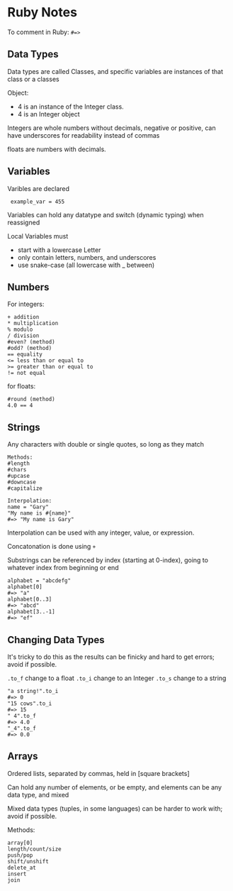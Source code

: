 # Ruby Notes

To comment in Ruby:
``` #=> ```

## Data Types

Data types are called Classes, and specific variables are instances of that class or a classes

 Object:
  - 4 is an instance of the Integer class.
  - 4 is an Integer object

Integers are whole numbers without decimals, negative or positive, can have underscores for readability instead of commas

floats are numbers with decimals.

## Variables

Varibles are declared 

``` example_var = 455```

Variables can hold any datatype and switch (dynamic typing) when reassigned

Local Variables must
 - start with a lowercase Letter
 - only contain letters, numbers, and underscores
 - use snake-case (all lowercase with _ between)

## Numbers

For integers:

``` 
+ addition
* multiplication
% modulo
/ division
#even? (method)
#odd? (method)
== equality
<= less than or equal to
>= greater than or equal to
!= not equal
```

for floats:

```
#round (method)
4.0 == 4
```

## Strings

Any characters with double or single quotes, so long as they match

```
Methods:
#length
#chars
#upcase
#downcase
#capitalize

Interpolation:
name = "Gary"
"My name is #{name}"
#=> "My name is Gary"
```
Interpolation can be used with any integer, value, or expression.

Concatonation is done using ```+```

Substrings can be referenced by index (starting at 0-index), going to whatever index from beginning or end
```
alphabet = "abcdefg"
alphabet[0] 
#=> "a"
alphabet[0..3]
#=> "abcd"
alphabet[3..-1]
#=> "ef"
```

## Changing Data Types

It's tricky to do this as the results can be finicky and hard to get errors; avoid if possible.

```.to_f``` change to a float
```.to_i``` change to an Integer
```.to_s``` change to a string

```
"a string!".to_i
#=> 0
"15 cows".to_i
#=> 15
" 4".to_f
#=> 4.0
"_4".to_f
#=> 0.0
```

## Arrays

Ordered lists, separated by commas, held in [square brackets]

Can hold any number of elements, or be empty, and elements can be any data type, and mixed

Mixed data types (tuples, in some languages) can be harder to work with; avoid if possible.

Methods:
```
array[0]
length/count/size
push/pop
shift/unshift
delete_at
insert
join
```